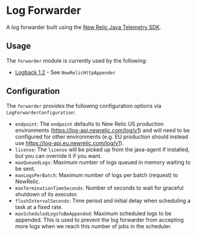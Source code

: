 # Log Forwarder

A log forwarder built using the [New Relic Java Telemetry SDK](https://github.com/newrelic/newrelic-telemetry-sdk-java).

## Usage 

The `forwarder` module is currently used by the following:
* [Logback 1.2](../logback/README.md) - See `NewRelicHttpAppender`

## Configuration

The `forwarder` provides the following configuration options via `LogForwarderConfiguration`:
* `endpoint`: The `endpoint` defaults to New Relic US production environments (https://log-api.newrelic.com/log/v1) and will need to be configured for other environments (e.g. EU production should instead
  use https://log-api.eu.newrelic.com/log/v1).
* `license`: The `license` will be picked up from the java-agent if installed, but you can override it if you want.
* `maxQueuedLogs`: Maximum number of logs queued in memory waiting to be sent.
* `maxLogsPerBatch`: Maximum number of logs per batch (request) to NewRelic.
* `maxTerminationTimeSeconds`: Number of seconds to wait for graceful shutdown of its executor.
* `flushIntervalSeconds`: Time period and initial delay when scheduling a task at a fixed rate.
* `maxScheduledLogsToBeAppended`: Maximum scheduled logs to be appended. This is used to prevent the log forwarder from accepting more logs when we reach this number of jobs in the scheduler.
